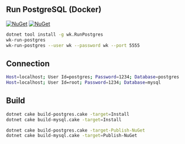 ## Run PostgreSQL (Docker)

[![NuGet](https://img.shields.io/nuget/v/wk.RunPostgres.svg)](https://www.nuget.org/packages/wk.RunPostgres)
[![NuGet](https://img.shields.io/nuget/v/wk.RunMySql.svg)](https://www.nuget.org/packages/wk.RunMySql)

```bash
dotnet tool install -g wk.RunPostgres
wk-run-postgres
wk-run-postgres --user wk --password wk --port 5555
```

## Connection

```bash
Host=localhost; User Id=postgres; Password=1234; Database=postgres
Host=localhost; User Id=root; Password=1234; Database=mysql
```

## Build

```bash
dotnet cake build-postgres.cake -target=Install
dotnet cake build-mysql.cake -target=Install

dotnet cake build-postgres.cake -target-Publish-NuGet
dotnet cake build-mysql.cake -target=Publish-NuGet
```
